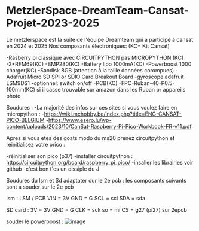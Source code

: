 # MetzlerSpace-DreamTeam-Cansat-Projet-2023-2025
Le metzlerspace est la suite de l'équipe Dreamteam qui a participé à cansat en 2024 et 2025
Nos composants électroniques: (KC= Kit Cansat)

-Rasberry pi classique avec CIRCUITPYTHON pas MICROPYTHON (KC)
-2*RFM69(KC)
-BMP280(KC)
-Battery lipo 1000mA(KC)
-Powerboost 1000 charger(KC)
-Sandisk 8GB (attention à la taille données corompues)
-Adafruit Micro SD SPI or SDIO Card Breakout Board
-gyroscope adafruit LSM9DS1
-optionnel: switch on/off
-PCB(KC)
-FPC-Ruban-40-P0.5-100mm(KC) si il casse trouvable sur amazon dans les Ruban pr appareils photo

Soudures :
-La majorité des infos sur ces sites si vous voulez faire en micropython :
-https://wiki.mchobby.be/index.php?title=ENG-CANSAT-PICO-BELGIUM
-https://www.esero.lu/wp-content/uploads/2023/10/CanSat-Raspberry-Pi-Pico-Workbook-FR-v11.pdf

Apres si vous etes des goats modo du ms20 prenez circuitpython et réinitialisez votre prico :

-réinitialiser son pico (p37)
-installer circuitpython : https://circuitpython.org/board/raspberry_pi_pico/
-insaller les librairies voir github
-c'est bon t'es un dissiple du J

Soudures du lsm et Sd adaptater dur le 2e pcb :
les composants suivants sont a souder sur le 2e pcb

lsm : 
LSM / PCB
VIN = 3V
GND = G
SCL = scl
SDA = sda

SD card :
3V = 3V
GND = G
CLK = sck
so = mi
CS =  g27 (pi27) sur 2epcb

souder le powerboost :
![image](https://github.com/user-attachments/assets/fcdf2db7-6afd-4a1a-81a4-bfe06116770c)








